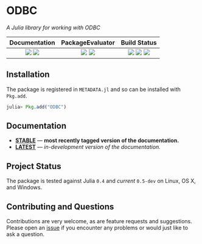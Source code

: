
# ODBC

*A Julia library for working with ODBC*

| **Documentation**                                                               | **PackageEvaluator**                                            | **Build Status**                                                                                |
|:-------------------------------------------------------------------------------:|:---------------------------------------------------------------:|:-----------------------------------------------------------------------------------------------:|
| [![][docs-stable-img]][docs-stable-url] [![][docs-latest-img]][docs-latest-url] | [![][pkg-0.4-img]][pkg-0.4-url] [![][pkg-0.5-img]][pkg-0.5-url] | [![][travis-img]][travis-url] [![][appveyor-img]][appveyor-url] [![][codecov-img]][codecov-url] |


## Installation

The package is registered in `METADATA.jl` and so can be installed with `Pkg.add`.

```julia
julia> Pkg.add("ODBC")
```

## Documentation

- [**STABLE**][docs-stable-url] &mdash; **most recently tagged version of the documentation.**
- [**LATEST**][docs-latest-url] &mdash; *in-development version of the documentation.*

## Project Status

The package is tested against Julia `0.4` and *current* `0.5-dev` on Linux, OS X, and Windows.

## Contributing and Questions

Contributions are very welcome, as are feature requests and suggestions. Please open an
[issue][issues-url] if you encounter any problems or would just like to ask a question.



[docs-latest-img]: https://img.shields.io/badge/docs-latest-blue.svg
[docs-latest-url]: https://JuliaDB.github.io/ODBC.jl/latest

[docs-stable-img]: https://img.shields.io/badge/docs-stable-blue.svg
[docs-stable-url]: https://JuliaDB.github.io/ODBC.jl/stable

[travis-img]: https://travis-ci.org/JuliaDB/ODBC.jl.svg?branch=master
[travis-url]: https://travis-ci.org/JuliaDB/ODBC.jl

[appveyor-img]: https://ci.appveyor.com/api/projects/status/h227adt6ovd1u3sx/branch/master?svg=true
[appveyor-url]: https://ci.appveyor.com/project/JuliaDB/documenter-jl/branch/master

[codecov-img]: https://codecov.io/gh/JuliaDB/ODBC.jl/branch/master/graph/badge.svg
[codecov-url]: https://codecov.io/gh/JuliaDB/ODBC.jl

[issues-url]: https://github.com/JuliaDB/ODBC.jl/issues

[pkg-0.4-img]: http://pkg.julialang.org/badges/ODBC_0.4.svg
[pkg-0.4-url]: http://pkg.julialang.org/?pkg=ODBC
[pkg-0.5-img]: http://pkg.julialang.org/badges/ODBC_0.5.svg
[pkg-0.5-url]: http://pkg.julialang.org/?pkg=ODBC
